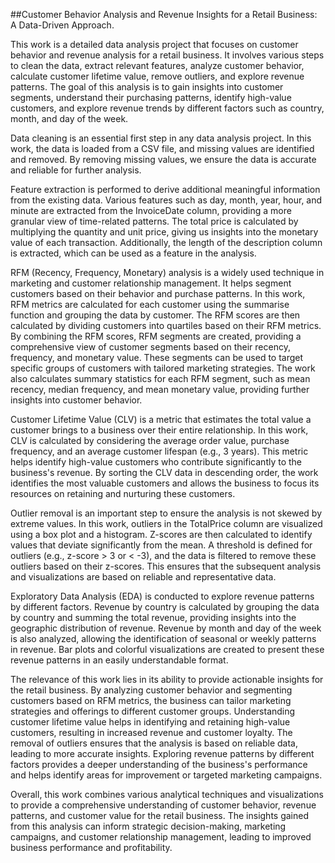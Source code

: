 ##Customer Behavior Analysis and Revenue Insights for a Retail Business: A Data-Driven Approach.

This work is a detailed data analysis project that focuses on customer behavior and revenue analysis for a retail business. It involves various steps to clean the data, extract relevant features, analyze customer behavior, calculate customer lifetime value, remove outliers, and explore revenue patterns. The goal of this analysis is to gain insights into customer segments, understand their purchasing patterns, identify high-value customers, and explore revenue trends by different factors such as country, month, and day of the week.

Data cleaning is an essential first step in any data analysis project. In this work, the data is loaded from a CSV file, and missing values are identified and removed. By removing missing values, we ensure the data is accurate and reliable for further analysis.

Feature extraction is performed to derive additional meaningful information from the existing data. Various features such as day, month, year, hour, and minute are extracted from the InvoiceDate column, providing a more granular view of time-related patterns. The total price is calculated by multiplying the quantity and unit price, giving us insights into the monetary value of each transaction. Additionally, the length of the description column is extracted, which can be used as a feature in the analysis.

RFM (Recency, Frequency, Monetary) analysis is a widely used technique in marketing and customer relationship management. It helps segment customers based on their behavior and purchase patterns. In this work, RFM metrics are calculated for each customer using the summarise function and grouping the data by customer. The RFM scores are then calculated by dividing customers into quartiles based on their RFM metrics. By combining the RFM scores, RFM segments are created, providing a comprehensive view of customer segments based on their recency, frequency, and monetary value. These segments can be used to target specific groups of customers with tailored marketing strategies. The work also calculates summary statistics for each RFM segment, such as mean recency, median frequency, and mean monetary value, providing further insights into customer behavior.

Customer Lifetime Value (CLV) is a metric that estimates the total value a customer brings to a business over their entire relationship. In this work, CLV is calculated by considering the average order value, purchase frequency, and an average customer lifespan (e.g., 3 years). This metric helps identify high-value customers who contribute significantly to the business's revenue. By sorting the CLV data in descending order, the work identifies the most valuable customers and allows the business to focus its resources on retaining and nurturing these customers.

Outlier removal is an important step to ensure the analysis is not skewed by extreme values. In this work, outliers in the TotalPrice column are visualized using a box plot and a histogram. Z-scores are then calculated to identify values that deviate significantly from the mean. A threshold is defined for outliers (e.g., z-score > 3 or < -3), and the data is filtered to remove these outliers based on their z-scores. This ensures that the subsequent analysis and visualizations are based on reliable and representative data.

Exploratory Data Analysis (EDA) is conducted to explore revenue patterns by different factors. Revenue by country is calculated by grouping the data by country and summing the total revenue, providing insights into the geographic distribution of revenue. Revenue by month and day of the week is also analyzed, allowing the identification of seasonal or weekly patterns in revenue. Bar plots and colorful visualizations are created to present these revenue patterns in an easily understandable format.

The relevance of this work lies in its ability to provide actionable insights for the retail business. By analyzing customer behavior and segmenting customers based on RFM metrics, the business can tailor marketing strategies and offerings to different customer groups. Understanding customer lifetime value helps in identifying and retaining high-value customers, resulting in increased revenue and customer loyalty. The removal of outliers ensures that the analysis is based on reliable data, leading to more accurate insights. Exploring revenue patterns by different factors provides a deeper understanding of the business's performance and helps identify areas for improvement or targeted marketing campaigns.

Overall, this work combines various analytical techniques and visualizations to provide a comprehensive understanding of customer behavior, revenue patterns, and customer value for the retail business. The insights gained from this analysis can inform strategic decision-making, marketing campaigns, and customer relationship management, leading to improved business performance and profitability.
